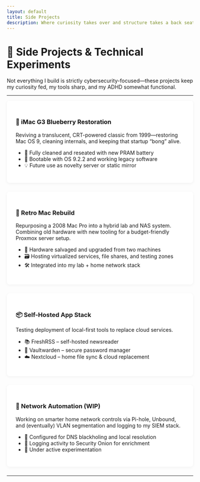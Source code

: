 ```yaml
---
layout: default
title: Side Projects
description: Where curiosity takes over and structure takes a back seat
---
```


# 🧪 Side Projects & Technical Experiments

Not everything I build is strictly cybersecurity-focused—these projects keep my curiosity fed, my tools sharp, and my ADHD somewhat functional.

---

<div class="card">
  <h3><a href="/side-projects/imac-g3">🍇 iMac G3 Blueberry Restoration</a></h3>
  <p>Reviving a translucent, CRT-powered classic from 1999—restoring Mac OS 9, cleaning internals, and keeping that startup “bong” alive.</p>
  <ul>
    <li>🧼 Fully cleaned and reseated with new PRAM battery</li>
    <li>📀 Bootable with OS 9.2.2 and working legacy software</li>
    <li>💡 Future use as novelty server or static mirror</li>
  </ul>
</div>

<div class="card">
  <h3>💾 Retro Mac Rebuild</h3>
  <p>Repurposing a 2008 Mac Pro into a hybrid lab and NAS system. Combining old hardware with new tooling for a budget-friendly Proxmox server setup.</p>
  <ul>
    <li>🧱 Hardware salvaged and upgraded from two machines</li>
    <li>🗃️ Hosting virtualized services, file shares, and testing zones</li>
    <li>🛠 Integrated into my lab + home network stack</li>
  </ul>
</div>

<div class="card">
  <h3>📦 Self-Hosted App Stack</h3>
  <p>Testing deployment of local-first tools to replace cloud services.</p>
  <ul>
    <li>📚 FreshRSS – self-hosted newsreader</li>
    <li>🔐 Vaultwarden – secure password manager</li>
    <li>☁️ Nextcloud – home file sync & cloud replacement</li>
  </ul>
</div>

<div class="card">
  <h3>🧠 Network Automation (WIP)</h3>
  <p>Working on smarter home network controls via Pi-hole, Unbound, and (eventually) VLAN segmentation and logging to my SIEM stack.</p>
  <ul>
    <li>🧰 Configured for DNS blackholing and local resolution</li>
    <li>📡 Logging activity to Security Onion for enrichment</li>
    <li>🚧 Under active experimentation</li>
  </ul>
</div>

---

<style>
.card {
  background: #fff;
  padding: 1.5rem;
  margin-bottom: 1.5rem;
  box-shadow: 0 2px 8px rgba(0,0,0,0.05);
  border-radius: 8px;
}

.card h3 a {
  text-decoration: none;
  color: #111;
}

.card h3 a:hover {
  text-decoration: underline;
}
</style>
